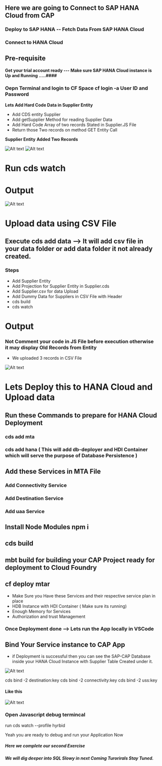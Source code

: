 ## Here we are going to Connect to SAP HANA Cloud from CAP ##

### Deploy to SAP HANA -- Fetch Data From SAP HANA Cloud ###

### Connect to HANA Cloud ###

## Pre-requisite ##
#### Get your trial account ready --- Make sure SAP HANA Cloud instance is Up and Running .....####

### Oepn Terminal and login to CF Space cf login -a User ID and Password ####

**Lets Add Hard Code Data in Supplier Entity**

* Add CDS entity Supplier 
* Add getSupplier Method for reading Supplier Data 
* Add Hard Code Array of two records Stated in Supplier.JS File 
* Return those Two records on method GET Entity Call 

**Supplier Entity**                   **Added Two Records**

![Alt text](image-1.png)         ![Alt text](image-2.png)


# Run cds watch

# Output

![Alt text](image-3.png)




# Upload data using CSV File 

## Execute cds add data --> It will add csv file in your data folder or add data folder it not already created.

### Steps

* Add Supplier Entity 
* Add Projection for Supplier Entity in Supplier.cds 
* Add Supplier.csv for data Upload 
* Add Dummy Data for Suppliers in CSV File with Header
* cds build 
* cds watch 

# Output

### Not Comment your code in JS File before execution otherwise it may display Old Records from Entity 

* We uploaded 3 records in CSV File

![Alt text](image-4.png)




# Lets Deploy this to HANA Cloud and Upload data

## Run these Commands to prepare for HANA Cloud Deployment

### cds add mta 
### cds add hana  ( This will add db-deployer and HDI Container which will serve the purpose of Database Persistence )

## Add these Services in MTA File

### Add Connectivity Service 
### Add Destination  Service
### Add uaa          Service 

## Install Node Modules npm i 

## cds build 

## mbt build for building your CAP Project ready for deployment to Cloud Foundry 

## cf deploy mtar

* Make Sure you Have these Services and their respective service plan in place 
* HDB Instance with HDI Container ( Make sure its running) 
* Enough Memory for Services 
* Authorization and trust Management 

### Once Deployment done --> Lets run the App locally in VSCode 

## Bind Your Service instance to CAP App

* if Deployment is successful then you can see the SAP-CAP Database inside your HANA Cloud Instance with Supplier Table Created under it.

![Alt text](image-6.png)

cds bind -2 destination:key
cds bind -2 connectivity:key
cds bind -2 uss:key

#### Like this

![Alt text](image-5.png)

### Open Javascript debug termincal 

run cds watch --profile hyrbid 

Yeah you are ready to debug and run your Application Now 

##### Here we complete our second Exercise 

##### We will dig deeper into SQL Slowy in next Coming Turorirals Stay Tuned.







